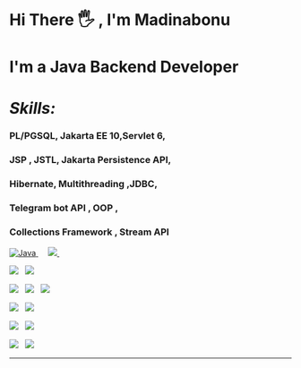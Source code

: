 # Hi There 🖐️ , I'm Madinabonu

# I'm a Java Backend Developer

# <b><i>Skills:</i></b>

### PL/PGSQL, Jakarta EE 10,Servlet 6,

### JSP , JSTL, Jakarta Persistence API,

### Hibernate, Multithreading ,JDBC,

### Telegram bot API , OOP ,

### Collections Framework , Stream API</b>

<p align="left"> 
<a href="https://www.java.com/en/">
    <img alt="Java" src="https://img.shields.io/badge/Java-ED8B00?style=for-the-badge&logo=java&logoColor=white"/>
  </a>
&emsp;


  <a href="https://isocpp.org/">
    <img src="https://img.shields.io/badge/C%2B%2B-00599C?style=for-the-badge&logo=c%2B%2B&logoColor=white">
  </a>
&emsp;
</p>
 <p>
	<img src="https://img.shields.io/badge/postgres-%23316192.svg?style=for-the-badge&logo=postgresql&logoColor=white" />&nbsp;&nbsp;
	<img src="https://img.shields.io/badge/MySQL-00000F?style=for-the-badge&logo=mysql&logoColor=white" />&nbsp;&nbsp;
</p>



 <p>
	<img src="https://img.shields.io/badge/Insomnia-black?style=for-the-badge&logo=insomnia&logoColor=5849BE" />&nbsp;&nbsp;
	<img src="https://img.shields.io/badge/apache%20tomcat-%23F8DC75.svg?style=for-the-badge&logo=apache-tomcat&logoColor=black"/>&nbsp;&nbsp;
	<img src="https://img.shields.io/badge/Apache%20Maven-C71A36?style=for-the-badge&logo=Apache%20Maven&logoColor=white"/>&nbsp;&nbsp;
 </p>
 <p>
	<img src="https://img.shields.io/badge/Git-F05032?style=for-the-badge&logo=git&logoColor=white" />&nbsp;&nbsp;
	<img src="https://img.shields.io/badge/GitHub-100000?style=for-the-badge&logo=github&logoColor=white" />&nbsp;&nbsp;
 </p>
 <p>
<img src="https://img.shields.io/badge/HTML%20-%23F7DF1E.svg?&style=for-the-badge&color=E34F26" />&nbsp;&nbsp;
<img src="https://img.shields.io/badge/css%20-%23F7DF1E.svg?&style=for-the-badge&color=5BA8EE" />&nbsp;&nbsp;
</p>
 <p>
<img src="https://img.shields.io/badge/Linux-FCC624?style=for-the-badge&logo=linux&logoColor=black" />&nbsp;&nbsp;
<img src="https://img.shields.io/badge/Windows%2011-%230079d5.svg?style=for-the-badge&logo=Windows%2011&logoColor=white" />&nbsp;&nbsp;	
</p>


---
